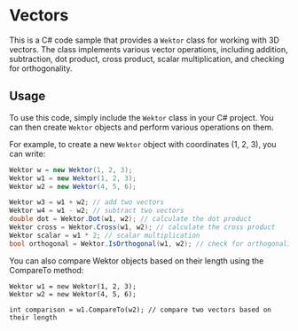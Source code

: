 # Vectors

This is a C# code sample that provides a `Wektor` class for working with 3D vectors. The class implements various vector operations, including addition, subtraction, dot product, cross product, scalar multiplication, and checking for orthogonality.

## Usage

To use this code, simply include the `Wektor` class in your C# project. You can then create `Wektor` objects and perform various operations on them.

For example, to create a new `Wektor` object with coordinates (1, 2, 3), you can write:

```csharp
Wektor w = new Wektor(1, 2, 3);
Wektor w1 = new Wektor(1, 2, 3);
Wektor w2 = new Wektor(4, 5, 6);

Wektor w3 = w1 + w2; // add two vectors
Wektor w4 = w1 - w2; // subtract two vectors
double dot = Wektor.Dot(w1, w2); // calculate the dot product
Wektor cross = Wektor.Cross(w1, w2); // calculate the cross product
Wektor scalar = w1 * 2; // scalar multiplication
bool orthogonal = Wektor.IsOrthogonal(w1, w2); // check for orthogonality
```

You can also compare Wektor objects based on their length using the CompareTo method:

```
Wektor w1 = new Wektor(1, 2, 3);
Wektor w2 = new Wektor(4, 5, 6);

int comparison = w1.CompareTo(w2); // compare two vectors based on their length
```
